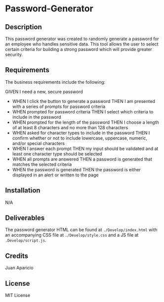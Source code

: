 # Password-Generator


## Description

This password generator was created to randomly generate a password for an employee who handles sensitive data. This tool allows the user to select certain criteria for building a strong password which will provide greater security. 


## Requirements

The business requirements include the following:

GIVEN I need a new, secure password
- WHEN I click the button to generate a password THEN I am presented with a series of prompts for password criteria
- WHEN prompted for password criteria THEN I select which criteria to include in the password
- WHEN prompted for the length of the password THEN I choose a length of at least 8 characters and no more than 128 characters
- WHEN asked for character types to include in the password THEN I confirm whether or not to include lowercase, uppercase, numeric, and/or special characters
- WHEN I answer each prompt THEN my input should be validated and at least one character type should be selected
- WHEN all prompts are answered THEN a password is generated that matches the selected criteria
- WHEN the password is generated THEN the password is either displayed in an alert or written to the page


## Installation

N/A


## Deliverables

The password generator HTML can be found at ```./Develop/index.html``` with an accompanying CSS file at ```./Develop/style.css``` and a JS file at ```.Develop/script.js```.

## Credits

Juan Aparicio


## License 

MIT License
